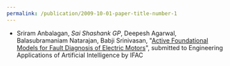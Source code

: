 ```yaml
---
permalink: /publication/2009-10-01-paper-title-number-1
---
```

- Sriram Anbalagan, _Sai Shashank GP_, Deepesh Agarwal, Balasubramaniam Natarajan, Babji Srinivasan, "[Active Foundational Models for Fault Diagnosis of Electric Motors](https://arxiv.org/pdf/2311.15516.pdf)", submitted to Engineering Applications of Artificial Intelligence by IFAC 
